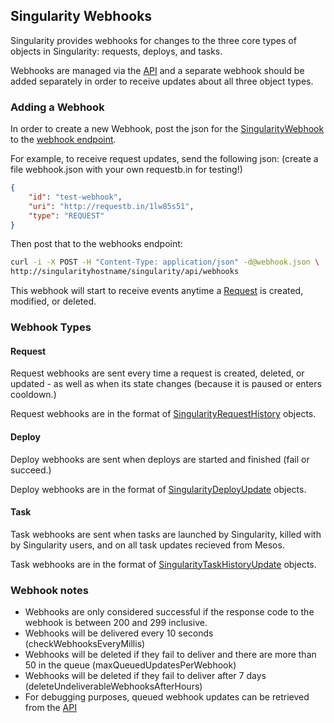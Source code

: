## Singularity Webhooks

Singularity provides webhooks for changes to the three core types of objects in Singularity: requests, deploys, and tasks.

Webhooks are managed via the [API](apidocs/api-webhooks.md) and a separate webhook should be added separately in order to receive updates about all three object types.

### Adding a Webhook

In order to create a new Webhook, post the json for the [SingularityWebhook](apidocs/models.md#model-SingularityWebhook) to the [webhook endpoint](apidocs/api-webhooks.md#post-apiwebhooks).

For example, to receive request updates, send the following json: (create a file webhook.json with your own requestb.in for testing!)

```json
{
    "id": "test-webhook",
    "uri": "http://requestb.in/1lw85s51",
    "type": "REQUEST"
}
```

Then post that to the webhooks endpoint:

```sh
curl -i -X POST -H "Content-Type: application/json" -d@webhook.json \
http://singularityhostname/singularity/api/webhooks
```

This webhook will start to receive events anytime a [Request](apidocs/models.md#model-SingularityRequest) is created, modified, or deleted.

### Webhook Types

#### Request

Request webhooks are sent every time a request is created, deleted, or updated - as well as when its state changes (because it is paused or enters cooldown.)

Request webhooks are in the format of [SingularityRequestHistory](apidocs/models.md#model-singularityrequesthistory) objects. 

#### Deploy

Deploy webhooks are sent when deploys are started and finished (fail or succeed.)

Deploy webhooks are in the format of [SingularityDeployUpdate](apidocs/models.md#model-SingularityDeployUpdate) objects.

#### Task

Task webhooks are sent when tasks are launched by Singularity, killed with by Singularity users, and on all task updates recieved from Mesos.

Task webhooks are in the format of [SingularityTaskHistoryUpdate](apidocs/models.md#model-SingularityTaskHistoryUpdate) objects.

### Webhook notes

- Webhooks are only considered successful if the response code to the webhook is between 200 and 299 inclusive.
- Webhooks will be delivered every 10 seconds (checkWebhooksEveryMillis) 
- Webhooks will be deleted if they fail to deliver and there are more than 50 in the queue (maxQueuedUpdatesPerWebhook)
- Webhooks will be deleted if they fail to deliver after 7 days (deleteUndeliverableWebhooksAfterHours)
- For debugging purposes, queued webhook updates can be retrieved from the [API](apidocs/api-webhooks.md#get-apiwebhooksrequestwebhookid)
